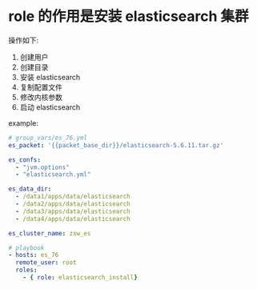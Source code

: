 # role 的作用是安装 elasticsearch 集群

操作如下:
1. 创建用户
2. 创建目录
3. 安装 elasticsearch
4. 复制配置文件
5. 修改内核参数
6. 启动 elasticsearch


example:
```yaml
# group_vars/es_76.yml
es_packet: '{{packet_base_dir}}/elasticsearch-5.6.11.tar.gz'

es_confs:
  - "jvm.options"
  - "elasticsearch.yml"

es_data_dir:
  - /data1/apps/data/elasticsearch
  - /data2/apps/data/elasticsearch
  - /data3/apps/data/elasticsearch
  - /data4/apps/data/elasticsearch

es_cluster_name: zxw_es

# playbook
- hosts: es_76
  remote_user: root
  roles:
    - { role: elasticsearch_install}
```
